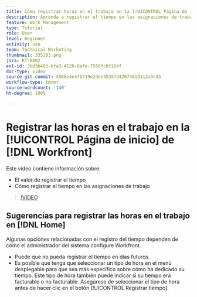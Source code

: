 ```yaml
---
title: Cómo registrar horas en el trabajo en la [!UICONTROL Página de inicio]
description: Aprenda a registrar el tiempo en las asignaciones de trabajo en  [!DNL  Workfront]. Comprenda por qué un registro del tiempo puede ser necesario en su organización.
feature: Work Management
type: Tutorial
role: User
level: Beginner
activity: use
team: Technical Marketing
thumbnail: 335103.png
jira: KT-8802
exl-id: 3bd3b403-bfa3-4120-8afe-7566fc8f184f
doc-type: video
source-git-commit: 4568e4e47b719e2dee35357d42674613112a9c43
workflow-type: tm+mt
source-wordcount: '140'
ht-degree: 100%

---
```


# Registrar las horas en el trabajo en la [!UICONTROL Página de inicio] de [!DNL Workfront] 

Este vídeo contiene información sobre:

* El valor de registrar el tiempo
* Cómo registrar el tiempo en las asignaciones de trabajo

>[!VIDEO](https://video.tv.adobe.com/v/3438601/?quality=12&learn=on&enablevpops&captions=spa)

## Sugerencias para registrar las horas en el trabajo en [!DNL Home]

Algunas opciones relacionadas con el registro del tiempo dependen de cómo el administrador del sistema configure Workfront.

* Puede que no pueda registrar el tiempo en días futuros.
* Es posible que tenga que seleccionar un tipo de hora en el menú desplegable para que sea más específico sobre cómo ha dedicado su tiempo. Este tipo de hora también puede indicar si su tiempo era facturable o no facturable. Asegúrese de seleccionar el tipo de hora antes de hacer clic en el botón [!UICONTROL Registrar tiempo].

<!--
learn more URLs
-->
